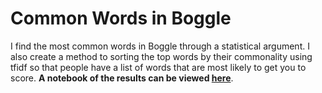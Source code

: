 # Common Words in Boggle
I find the most common words in Boggle through a statistical argument. I also create a method to sorting the top words by their commonality using tfidf so that people have a list of words that are most likely to get you to score. **A notebook of the results can be viewed [here](http://nbviewer.jupyter.org/github/henrywallace/boggle/blob/master/boggle.ipynb)**.
